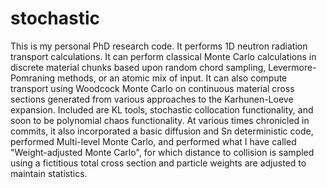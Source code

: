 stochastic
==========

This is my personal PhD research code.  It performs 1D neutron radiation transport calculations.  It can perform classical Monte Carlo calculations in discrete material chunks based upon random chord sampling, Levermore-Pomraning methods, or an atomic mix of input.  It can also compute transport using Woodcock Monte Carlo on continuous material cross sections generated from various approaches to the Karhunen-Loeve expansion.  Included are KL tools, stochastic collocation functionality, and soon to be polynomial chaos functionality.  At various times chronicled in commits, it also incorporated a basic diffusion and Sn deterministic code, performed Multi-level Monte Carlo, and performed what I have called "Weight-adjusted Monte Carlo", for which distance to collision is sampled using a fictitious total cross section and particle weights are adjusted to maintain statistics.
